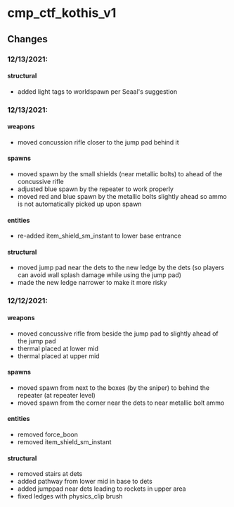 # cmp_ctf_kothis_v1

## Changes

### 12/13/2021:
#### structural
- added light tags to worldspawn per Seaal's suggestion

### 12/13/2021:
#### weapons
- moved concussion rifle closer to the jump pad behind it

#### spawns
- moved spawn by the small shields (near metallic bolts) to ahead of the concussive rifle
- adjusted blue spawn by the repeater to work properly
- moved red and blue spawn by the metallic bolts slightly ahead so ammo is not automatically picked up upon spawn

#### entities
- re-added item_shield_sm_instant to lower base entrance

#### structural
- moved jump pad near the dets to the new ledge by the dets (so players can avoid wall splash damage while using the jump pad)
- made the new ledge narrower to make it more risky

### 12/12/2021:
#### weapons
- moved concussive rifle from beside the jump pad to slightly ahead of the jump pad
- thermal placed at lower mid
- thermal placed at upper mid

#### spawns
- moved spawn from next to the boxes (by the sniper) to behind the repeater (at repeater level)
- moved spawn from the corner near the dets to near metallic bolt ammo

#### entities
- removed force_boon
- removed item_shield_sm_instant

#### structural
- removed stairs at dets
- added pathway from lower mid in base to dets
- added jumppad near dets leading to rockets in upper area
- fixed ledges with physics_clip brush
